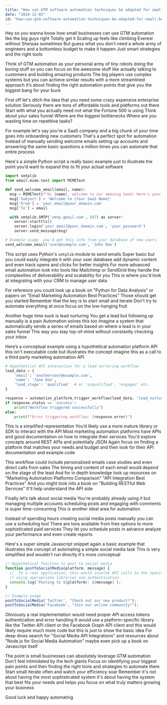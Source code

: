 ```yaml
---
title: "How can GTM software automation techniques be adapted for small businesses to achieve similar success as larger enterprises like Sendoso and Anthropic?"
date: "2024-12-03"
id: "how-can-gtm-software-automation-techniques-be-adapted-for-small-businesses-to-achieve-similar-success-as-larger-enterprises-like-sendoso-and-anthropic"
---
```


Hey so you wanna know how small businesses can use GTM automation like the big guys right  Totally get it  Scaling up feels like climbing Everest without Sherpas sometimes  But guess what  you don't need a whole army of engineers and a bottomless budget to make it happen  Just smart strategies and the right tools

Think of GTM automation as your personal army of tiny robots doing the boring stuff so you can focus on the awesome stuff  like actually talking to customers and building amazing products  The big players use complex systems  but you can achieve similar results with a more streamlined approach  It’s about finding the right automation points that give you the biggest bang for your buck

First off let's ditch the idea that you need some crazy expensive enterprise solution  Seriously  there are tons of affordable tools and platforms out there  Start with what you actually need  not what the Fortune 500 is using   Think about your sales funnel  Where are the biggest bottlenecks  Where are you wasting time on repetitive tasks?

For example let's say you're a SaaS company and a big chunk of your time goes into onboarding new customers  That's a perfect spot for automation  Instead of manually sending welcome emails setting up accounts and answering the same basic questions a million times you can automate that entire process  

Here's a simple Python script  a really basic example just to illustrate the point you’d want to expand this to fit your actual software


```python
import smtplib
from email.mime.text import MIMEText

def send_welcome_email(email, name):
  msg = MIMEText(f"Hi {name}, welcome to our amazing SaaS! Here's your login info...")
  msg['Subject'] = 'Welcome to [Your SaaS Name]'
  msg['From'] = 'your_email@your_domain.com'
  msg['To'] = email

  with smtplib.SMTP('smtp.gmail.com', 587) as server:
    server.starttls()
    server.login('your_email@your_domain.com', 'your_password')
    server.send_message(msg)

# Example usage  you'd get this info from your database of new users
send_welcome_email('user@example.com', 'John Doe')
```

This script uses Python's `smtplib` module to send emails  Super basic  but you could easily integrate it with your user database  add dynamic content  and even track opens and clicks for better insights  For more advanced email automation look into tools like Mailchimp or SendGrid  they handle the complexities of deliverability and scalability for you  This is where you'd look at integrating with your CRM to manage user data

For reference  you could look up a book on "Python for Data Analysis" or papers on "Email Marketing Automation Best Practices"  Those should get you started  Remember that the key is to start small and iterate  Don't try to automate everything at once  focus on the low-hanging fruit

Another huge time suck is lead nurturing  You get a lead but following up manually is a pain  Automation solves this too  Imagine a system that automatically sends a series of emails based on where a lead is in your sales funnel  This way you stay top-of-mind without constantly checking your inbox


Here’s a conceptual example using a hypothetical automation platform API  this isn't executable code but illustrates the concept  imagine this as a call to a third party marketing automation API


```python
# Hypothetical API interaction for a lead nurturing workflow
lead_data = {
    'email': 'anotheruser@example.com',
    'name': 'Jane Doe',
    'lead_stage': 'qualified'  # or 'unqualified', 'engaged' etc.
}

response = automation_platform.trigger_workflow(lead_data, 'lead_nurturing_workflow_id')
if response.status == 'success':
    print("Workflow triggered successfully")
else:
    print(f"Error triggering workflow: {response.error}")
```


This is a simplified representation  You’d likely use a more mature library or SDK to interact with the API   Most marketing automation platforms have APIs and good documentation on how to integrate their services  You'd explore concepts around REST APIs and potentially JSON  Again focus on finding a platform that matches your needs and budget and then look for their API documentation and example code

This workflow could include personalized emails  case studies  and even direct calls from sales  The timing and content of each email would depend on the stage of the lead  And for in depth knowledge look up resources on "Marketing Automation Platforms Comparison"  "API Integration Best Practices"  And you might look into a book on "Building RESTful Web Services"  It'll help understand the API side

Finally let’s talk about social media  You're probably already using it but managing multiple accounts scheduling posts and engaging with comments is super time-consuming  This is another ideal area for automation

Instead of spending hours creating social media posts manually you can use a scheduling tool  There are tons available  from free options to more sophisticated paid services  They let you schedule posts in advance analyze your performance and even create reports


Here's a super simple Javascript snippet  again a basic example that illustrates the concept of automating a simple social media task  This is very simplified and wouldn't run directly  it's more conceptual


```javascript
// Hypothetical function to post to social media
function postToSocialMedia(platform, message) {
  //  In a real application, this would involve API calls to the specific social media platform
  // using appropriate libraries and authentication
  console.log(`Posting to ${platform}: ${message}`); 
}

// Example usage
postToSocialMedia('Twitter', "Check out our new product!");
postToSocialMedia('Facebook', "Join our online community!");

```


Obviously  a real implementation would need proper API access tokens authentication and error handling   It would use a platform-specific library like the Twitter API client  or the Facebook Graph API client  and this would likely require much more code but this is just to show the basic idea  For deep dives search for "Social Media API Integrations" and resources about "Node.js for Social Media Automation"  maybe even pick up a book on Javascript itself

The point is small businesses can absolutely leverage GTM automation  Don't feel intimidated by the tech giants  Focus on identifying your biggest pain points and then finding the right tools and strategies to automate them  Start small  iterate often and watch your efficiency soar  Remember  it's not about having the most sophisticated system  it's about having the system that best fits your needs and helps you focus on what truly matters  growing your business

Good luck  and happy automating
